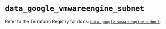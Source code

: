 # `data_google_vmwareengine_subnet`

Refer to the Terraform Registry for docs: [`data_google_vmwareengine_subnet`](https://registry.terraform.io/providers/hashicorp/google/6.21.0/docs/data-sources/vmwareengine_subnet).
